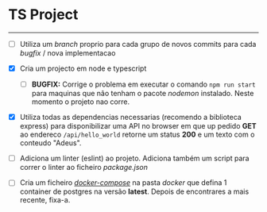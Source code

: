 # TS Project
---

- [ ] Utiliza um _branch_ proprio para cada grupo de novos commits para cada _bugfix_ / nova implementacao

- [x] Cria um projecto em node e typescript
  - [ ] __BUGFIX:__ Corrige o problema em executar o comando `npm run start` para maquinas que nâo tenham o pacote _nodemon_ instalado. Neste momento o projeto nao corre.

- [x] Utiliza todas as dependencias necessarias (recomendo a biblioteca express) para disponibilizar uma API no browser em que up pedido __GET__ ao endereco `/api/hello_world` retorne um status __200__ e um texto com o conteudo "Adeus".

- [ ] Adiciona um linter (eslint) ao projeto. Adiciona também um script para correr o linter ao ficheiro _package.json_
- [ ] Cria um ficheiro [_docker-compose_](https://geshan.com.np/blog/2021/12/docker-postgres/) na pasta _docker_ que defina 1 container de postgres na versão __latest__. Depois de encontrares a mais recente, fixa-a.